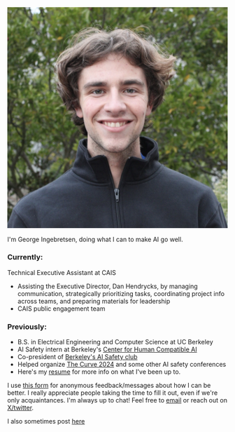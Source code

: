 <div class="profile-container">
    <img src="me.jpeg" alt="George Ingebretsen" class="profile-image">
    <div>
        <p>I'm George Ingebretsen, doing what I can to make AI go well.</p>
    </div>
</div>
<h3>Currently:</h3>
Technical Executive Assistant at CAIS
<ul>
    <li>Assisting the Executive Director, Dan Hendrycks, by managing communication, strategically prioritizing tasks, coordinating project info across teams, and preparing materials for leadership</li>
    <li>CAIS public engagement team</li>
</ul>
<h3>Previously:</h3>
<ul>
    <li>B.S. in Electrical Engineering and Computer Science at UC Berkeley</li>
    <li>AI Safety intern at Berkeley's <a href="https://humancompatible.ai/" target="_blank">Center for Human Compatible AI</a></li>
    <li>Co-president of <a href="https://berkeleyaisafety.com/" target="_blank">Berkeley's AI Safety club</a></li>
    <li>Helped organize <a href="https://thecurve.is" target="_blank">The Curve 2024</a> and some other AI safety conferences</li>
    <li>Here's my <a href="https://drive.google.com/file/d/1WBnSCmavi1sFVNcOztSt71_HWecZw4Qe/view?usp=sharing" target="_blank">resume</a> for more info on what I've been up to.</li>
</ul>

<p>I use <a href="https://www.admonymous.co/georgeingebretsen">this form</a> for anonymous feedback/messages about how I can be better. I really appreciate people taking the time to fill it out, even if we're only acquaintances. I'm always up to chat! Feel free to <a href="mailto:george.ingebretsen@gmail.com">email</a> or reach out on <a href="https://twitter.com/Newton_theMan">X/twitter</a>.</p>

<p>I also sometimes post <a href="https://www.lesswrong.com/users/george-ingebretsen">here</a></p>
